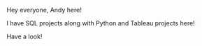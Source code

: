 Hey everyone, Andy here!

I have SQL projects along with Python and Tableau projects here!

Have a look!


